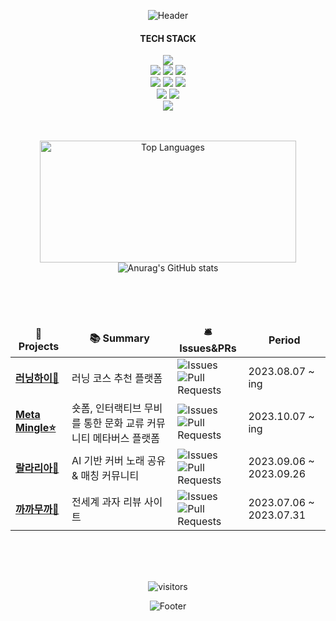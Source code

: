 <div align="center">


![Header](https://capsule-render.vercel.app/api?type=waving&color=6cc644&height=130&section=header)

#### TECH STACK

<div> 
  <img src="https://img.shields.io/badge/spring-6DB33F?style=for-the-badge&logo=spring&logoColor=white"> 
<!--   <br> -->
<!--   <img src="https://img.shields.io/badge/react-61DAFB?style=for-the-badge&logo=react&logoColor=black"> 
  <img src="https://img.shields.io/badge/node.js-339933?style=for-the-badge&logo=Node.js&logoColor=white"> -->
  <br>
  <img src="https://img.shields.io/badge/java-007396?style=for-the-badge&logo=java&logoColor=white"> 
  <img src="https://img.shields.io/badge/kotlin-7F52FF?style=for-the-badge&logo=Kotlin&logoColor=white">
  <img src="https://img.shields.io/badge/javascript-F7DF1E?style=for-the-badge&logo=javascript&logoColor=black"> 
  <br>
<!--   <img src="https://img.shields.io/badge/html5-E34F26?style=for-the-badge&logo=html5&logoColor=white"> 
  <img src="https://img.shields.io/badge/css-1572B6?style=for-the-badge&logo=css3&logoColor=white"> 
  <br> -->
  <img src="https://img.shields.io/badge/mysql-4479A1?style=for-the-badge&logo=mysql&logoColor=white"> 
  <img src="https://img.shields.io/badge/mongoDB-47A248?style=for-the-badge&logo=MongoDB&logoColor=white">
  <img src="https://img.shields.io/badge/firebase-FFCA28?style=for-the-badge&logo=firebase&logoColor=white">
  <br>
  <img src="https://img.shields.io/badge/github-181717?style=for-the-badge&logo=github&logoColor=white">
  <img src="https://img.shields.io/badge/git-F05032?style=for-the-badge&logo=git&logoColor=white">
  <br>
  <img src="https://img.shields.io/badge/amazonaws-232F3E?style=for-the-badge&logo=amazonaws&logoColor=white"> 


</div>
  <br>  <br>

  <img height='195' width='410' src="https://github-readme-stats-sigma-five.vercel.app/api/top-langs/?username=Dylan-SonJungin&layout=compact&theme=graywhite" alt="Top Languages" />  ![Anurag's GitHub stats](https://github-readme-stats.vercel.app/api?username=Dylan-SonJungin&show_icons=true&theme=vue)

 <br>  <br>  <br>
  



  


<div align="center">



<table>
  <thead align="center">
    <tr border: none;>
      <td><b>🎁 Projects</b></td>
      <td><b>📚 Summary</b></td>
      <td><b>🛎 Issues&PRs</b></td>
      <td><b> Period</b></td>
    </tr>
  </thead>
  <tbody>
    <tr>
      <td><a href="https://github.com/cca-ffodregamdi"><b>러닝하이🏃</b></a></td>
      <td>러닝 코스 추천 플랫폼</td>
      <td><img alt="Issues" src="https://img.shields.io/github/issues/cca-ffodregamdi/running-hi-back?style=flat-square&labelColor=343b41"/><br><img alt="Pull Requests" src="https://img.shields.io/github/issues-pr/cca-ffodregamdi/running-hi-back?style=flat-square&labelColor=343b41"/></td>
      <td>2023.08.07 ~ ing</td>
    </tr>
    <tr>
      <td><a href="https://github.com/meta-mingles"><b>Meta Mingle⭐️</b></a></td>
      <td>숏폼, 인터랙티브 무비를 통한 문화 교류 커뮤니티 메타버스 플랫폼</td>
      <td><img alt="Issues" src="https://img.shields.io/github/issues/meta-mingles/metamingle-server?style=flat-square&labelColor=343b41"/><br><img alt="Pull Requests" src="https://img.shields.io/github/issues-pr/meta-mingles/metamingle-server?style=flat-square&labelColor=343b41"/></td>
      <td>2023.10.07 ~ ing</td>
    </tr>
    <tr>
      <td><a href="https://github.com/isthisteamisthis"><b>랄라리아🎤</b></a></td>
      <td>AI 기반 커버 노래 공유 & 매칭 커뮤니티</td>
      <td><img alt="Issues" src="https://img.shields.io/github/issues/isthisteamisthis/lalalia_back?style=flat-square&labelColor=343b41"/><br><img alt="Pull Requests" src="https://img.shields.io/github/issues-pr/isthisteamisthis/lalalia_back?style=flat-square&labelColor=343b41"/></td>
      <td>2023.09.06 ~ 2023.09.26</td>
    </tr>
      <td><a href="https://github.com/goalapa/spring-cacamuca"><b>까까무까🍪</b></a></td>
      <td>전세계 과자 리뷰 사이트</td>
      <td><img alt="Issues" src="https://img.shields.io/github/issues/goalapa/spring-cacamuca?style=flat-square&labelColor=343b41"/><br><img alt="Pull Requests" src="https://img.shields.io/github/issues-pr/goalapa/spring-cacamuca?style=flat-square&labelColor=343b41"/></td>
      <td>2023.07.06 ~ 2023.07.31</td>
    </tr>
  </tbody>
</table>

<br><br><br>

  <img src="https://hits.seeyoufarm.com/api/count/incr/badge.svg?url=https%3A%2F%2Fgithub.com%2FDylan-SonJungin&count_bg=%2382C152&title_bg=%230A4812&icon=&icon_color=%23E7E7E7&title=visitors&edge_flat=false" alt="visitors" />

![Footer](https://capsule-render.vercel.app/api?type=waving&color=6cc644&height=130&section=footer) 
